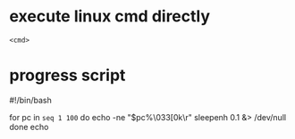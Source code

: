 # execute linux cmd directly
` <cmd> `

# progress script

#!/bin/bash

for pc in `seq 1 100`
do
    echo -ne "$pc%\033[0k\r"
    sleepenh 0.1 &> /dev/null
done
echo
